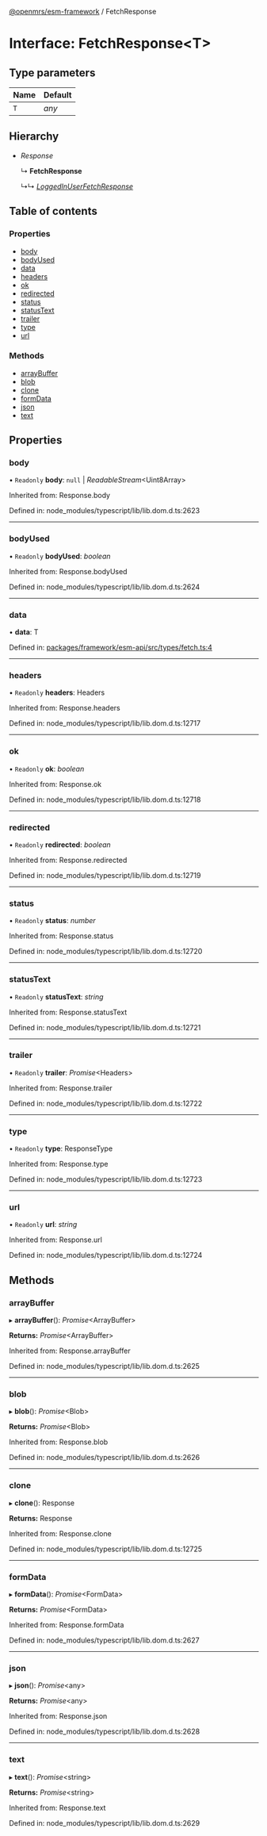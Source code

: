 [@openmrs/esm-framework](../API.md) / FetchResponse

# Interface: FetchResponse<T\>

## Type parameters

| Name | Default |
| :------ | :------ |
| `T` | *any* |

## Hierarchy

- *Response*

  ↳ **FetchResponse**

  ↳↳ [*LoggedInUserFetchResponse*](loggedinuserfetchresponse.md)

## Table of contents

### Properties

- [body](fetchresponse.md#body)
- [bodyUsed](fetchresponse.md#bodyused)
- [data](fetchresponse.md#data)
- [headers](fetchresponse.md#headers)
- [ok](fetchresponse.md#ok)
- [redirected](fetchresponse.md#redirected)
- [status](fetchresponse.md#status)
- [statusText](fetchresponse.md#statustext)
- [trailer](fetchresponse.md#trailer)
- [type](fetchresponse.md#type)
- [url](fetchresponse.md#url)

### Methods

- [arrayBuffer](fetchresponse.md#arraybuffer)
- [blob](fetchresponse.md#blob)
- [clone](fetchresponse.md#clone)
- [formData](fetchresponse.md#formdata)
- [json](fetchresponse.md#json)
- [text](fetchresponse.md#text)

## Properties

### body

• `Readonly` **body**: ``null`` \| *ReadableStream*<Uint8Array\>

Inherited from: Response.body

Defined in: node_modules/typescript/lib/lib.dom.d.ts:2623

___

### bodyUsed

• `Readonly` **bodyUsed**: *boolean*

Inherited from: Response.bodyUsed

Defined in: node_modules/typescript/lib/lib.dom.d.ts:2624

___

### data

• **data**: T

Defined in: [packages/framework/esm-api/src/types/fetch.ts:4](https://github.com/openmrs/openmrs-esm-core/blob/master/packages/framework/esm-api/src/types/fetch.ts#L4)

___

### headers

• `Readonly` **headers**: Headers

Inherited from: Response.headers

Defined in: node_modules/typescript/lib/lib.dom.d.ts:12717

___

### ok

• `Readonly` **ok**: *boolean*

Inherited from: Response.ok

Defined in: node_modules/typescript/lib/lib.dom.d.ts:12718

___

### redirected

• `Readonly` **redirected**: *boolean*

Inherited from: Response.redirected

Defined in: node_modules/typescript/lib/lib.dom.d.ts:12719

___

### status

• `Readonly` **status**: *number*

Inherited from: Response.status

Defined in: node_modules/typescript/lib/lib.dom.d.ts:12720

___

### statusText

• `Readonly` **statusText**: *string*

Inherited from: Response.statusText

Defined in: node_modules/typescript/lib/lib.dom.d.ts:12721

___

### trailer

• `Readonly` **trailer**: *Promise*<Headers\>

Inherited from: Response.trailer

Defined in: node_modules/typescript/lib/lib.dom.d.ts:12722

___

### type

• `Readonly` **type**: ResponseType

Inherited from: Response.type

Defined in: node_modules/typescript/lib/lib.dom.d.ts:12723

___

### url

• `Readonly` **url**: *string*

Inherited from: Response.url

Defined in: node_modules/typescript/lib/lib.dom.d.ts:12724

## Methods

### arrayBuffer

▸ **arrayBuffer**(): *Promise*<ArrayBuffer\>

**Returns:** *Promise*<ArrayBuffer\>

Inherited from: Response.arrayBuffer

Defined in: node_modules/typescript/lib/lib.dom.d.ts:2625

___

### blob

▸ **blob**(): *Promise*<Blob\>

**Returns:** *Promise*<Blob\>

Inherited from: Response.blob

Defined in: node_modules/typescript/lib/lib.dom.d.ts:2626

___

### clone

▸ **clone**(): Response

**Returns:** Response

Inherited from: Response.clone

Defined in: node_modules/typescript/lib/lib.dom.d.ts:12725

___

### formData

▸ **formData**(): *Promise*<FormData\>

**Returns:** *Promise*<FormData\>

Inherited from: Response.formData

Defined in: node_modules/typescript/lib/lib.dom.d.ts:2627

___

### json

▸ **json**(): *Promise*<any\>

**Returns:** *Promise*<any\>

Inherited from: Response.json

Defined in: node_modules/typescript/lib/lib.dom.d.ts:2628

___

### text

▸ **text**(): *Promise*<string\>

**Returns:** *Promise*<string\>

Inherited from: Response.text

Defined in: node_modules/typescript/lib/lib.dom.d.ts:2629
